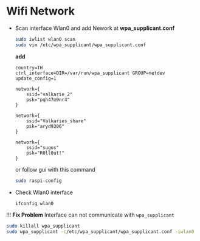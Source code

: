 # Wifi Network

- Scan interface Wlan0 and add Nework at **wpa_supplicant.conf**

    ```bash
    sudo iwlist wlan0 scan
    sudo vim /etc/wpa_supplicant/wpa_supplicant.conf
    ```

    **add**

    ```
    country=TH
    ctrl_interface=DIR=/var/run/wpa_supplicant GROUP=netdev
    update_config=1

    network={
    	ssid="valkarie_2"
    	psk="pqh47m9nr4"
    }

    network={
    	ssid="Valkaries_share"
    	psk="aryd9306"
    }

    network={
    	ssid="sugus"
    	psk="R0ll0ut!"
    }
    ```

    or follow gui with this command

    ```bash
    sudo raspi-config
    ```

- Check Wlan0 interface

    ```bash
    ifconfig wlan0
    ```

!!! **Fix Problem** Interface can not communicate with `wpa_supplicant`

```bash
sudo killall wpa_supplicant
sudo wpa_supplicant -c/etc/wpa_supplicant/wpa_supplicant.conf -iwlan0
```
